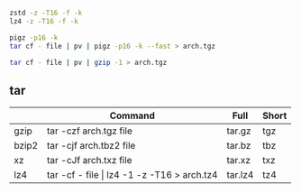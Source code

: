 ```bash
zstd -z -T16 -f -k
lz4 -z -T16 -f -k

pigz -p16 -k
tar cf - file | pv | pigz -p16 -k --fast > arch.tgz
```

```bash
tar cf - file | pv | gzip -1 > arch.tgz
```

## tar

|       	| Command                                     	| Full    	| Short 	|
|-------	|---------------------------------------------	|---------	|-------	|
| gzip  	| tar -czf arch.tgz file                   	| tar.gz  	| tgz   	|
| bzip2 	| tar -cjf arch.tbz2 file                  	| tar.bz  	| tbz   	|
| xz    	| tar -cJf arch.txz file                   	| tar.xz  	| txz   	|
| lz4   	| tar -cf - file \| lz4 -1 -z -T16 > arch.tz4 	| tar.lz4 	| tz4   	|
